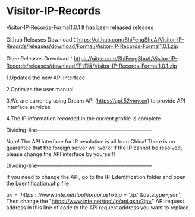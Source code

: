 # Visitor-IP-Records

Visitor-IP-Records-Formal1.0.1 It has been released releases

Github Releases Download：https://github.com/ShiFengShuA/Visitor-IP-Records/releases/download/Formal/Visitor-IP-Records-Formal1.0.1.zip

Gitee Releases Download：https://gitee.com/ShiFengShuA/Visitor-IP-Records/releases/download/正式版/Visitor-IP-Records-Formal1.0.1.zip

1.Updated the new API interface

2.Optimize the user manual

3.We are currently using Dream API (https://api.52vmy.cn) to provide API interface services

4.The IP information recorded in the current profile is complete


Dividing-line——————————————————————


Note! The API interface for IP resolution is all from China! There is no guarantee that the foreign server will work! If the IP cannot be resolved, please change the API interface by yourself!


Dividing-line——————————————————————


If you need to change the API, go to the IP-Ldentification folder and open the Ldentification.php file

$url = 'https://www.inte.net/tool/ip/api.ashx?ip='.$ip.' &datatype=json'; Then change the "https://www.inte.net/tool/ip/api.ashx?ip=" API request address in this line of code to the API request address you want to replace
